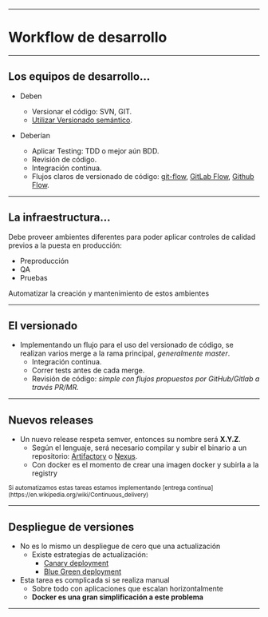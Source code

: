 ***
# Workflow de desarrollo
---
## Los equipos de desarrollo...

* Deben
  * Versionar el código: SVN, GIT.
  * [Utilizar Versionado semántico](https://semver.org/).

* Deberían
  * Aplicar Testing: TDD o mejor aún BDD.
  * Revisión de código.
  * Integración continua.
  * Flujos claros de versionado de código: [git-flow](https://jeffkreeftmeijer.com/git-flow/), [GitLab Flow](https://docs.gitlab.com/ee/workflow/gitlab_flow.html), [Github Flow](https://guides.github.com/introduction/flow/).
---
## La infraestructura...

Debe proveer ambientes diferentes para poder aplicar controles de calidad previos a la puesta en producción:

* Preproducción
* QA
* Pruebas

Automatizar la creación y mantenimiento de estos ambientes

---
## El versionado

* Implementando un flujo para el uso del versionado de código, se realizan varios merge a la rama principal, *generalmente master*.
  * Integración continua.
  * Correr tests antes de cada merge.
  * Revisión de código: *simple con flujos propuestos por GitHub/Gitlab a través PR/MR.*

---
## Nuevos releases
* Un nuevo release respeta semver, entonces su nombre será  **X.Y.Z**.
  * Según el lenguaje, será necesario compilar y subir el binario a un repositorio: [Artifactory](https://jfrog.com/artifactory/) o [Nexus](https://www.sonatype.com/nexus-repository-sonatype).
  * Con docker es el momento de crear una imagen docker y subirla a la registry

<small>
Si automatizamos estas tareas estamos implementando [entrega continua](https://en.wikipedia.org/wiki/Continuous_delivery)
</small>

---
## Despliegue de versiones

* No es lo mismo un despliegue de cero que una actualización
  * Existe estrategias de actualización:
    * [Canary deployment](https://martinfowler.com/bliki/CanaryRelease.html)
    * [Blue Green deployment](https://martinfowler.com/bliki/BlueGreenDeployment.html)
* Esta tarea es complicada si se realiza manual
  * Sobre todo con aplicaciones que escalan horizontalmente
  * **Docker es una gran simplificación a este problema**
***
